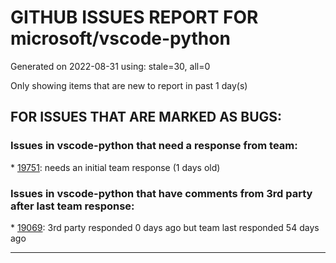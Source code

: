 
# GITHUB ISSUES REPORT FOR microsoft/vscode-python


Generated on 2022-08-31 using: stale=30, all=0


Only showing items that are new to report in past 1 day(s)


## FOR ISSUES THAT ARE MARKED AS BUGS:


### Issues in vscode-python that need a response from team:


\* [19751](https://github.com/microsoft/vscode-python/issues/19751 "I have downloaded python but VS Code is unable to locate my python through interpreter path"): needs an initial team response (1 days old)

### Issues in vscode-python that have comments from 3rd party after last team response:


\* [19069](https://github.com/microsoft/vscode-python/issues/19069 "Pytest fails to use the correct conda environment path for testing"): 3rd party responded 0 days ago but team last responded 54 days ago

---
